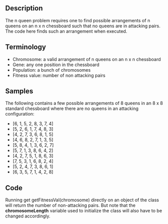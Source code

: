## Description
The n queen problem requires one to find possible arrangements of n queens on an n x n chessboard such that no queens are in attacking pairs. The code here finds such an arrangement when executed.

## Terminology
* Chromosome: a valid arrangement of n queens on an n x n chessboard
* Gene: any one position in the chessboard
* Population: a bunch of chromosomes
* Fitness value: number of non attacking pairs

## Samples
The following contains a few possible arrangements of 8 queens in an 8 x 8 standard chessboard where there are no queens in an attacking configuration:
* [6, 1, 5, 2, 8, 3, 7, 4]
* [5, 2, 6, 1, 7, 4, 8, 3]
* [4, 2, 7, 3, 6, 8, 1, 5]
* [4, 6, 8, 2, 7, 1, 3, 5]
* [5, 8, 4, 1, 3, 6, 2, 7]
* [5, 7, 1, 3, 8, 6, 4, 2]
* [4, 2, 7, 5, 1, 8, 6, 3]
* [7, 5, 3, 1, 6, 8, 2, 4]
* [5, 2, 4, 7, 3, 8, 6, 1]
* [6, 3, 5, 7, 1, 4, 2, 8]

## Code
Running get getFitnessVal(chromosome) directly on an object of the class will return the number of non-attacking pairs. But note that the **chromosomeLength** variable used to initialize the class will also have to be changed accordingly.

